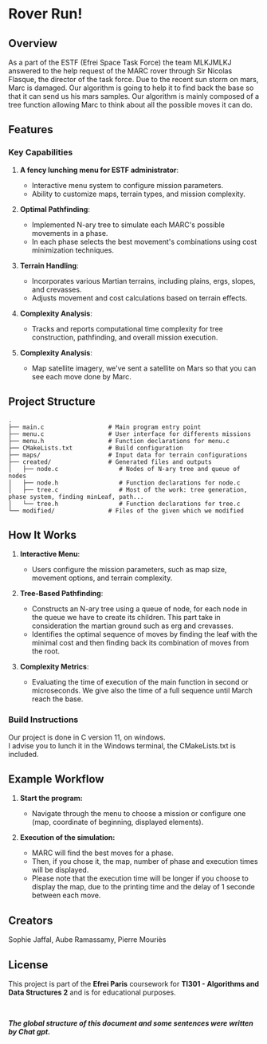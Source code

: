 # Rover Run!
## Overview
As a part of the ESTF (Efrei Space Task Force) the team MLKJMLKJ answered to the help request of the MARC rover through Sir Nicolas Flasque, the director of the task force.
Due to the recent sun storm on mars, Marc is damaged. Our algorithm is going to help it to find back the base so that it can send us his mars samples.
Our algorithm is mainly composed of a tree function allowing Marc to think about all the possible moves it can do.
## Features

### Key Capabilities
1. **A fency lunching menu for ESTF administrator**:
    - Interactive menu system to configure mission parameters.
    - Ability to customize maps, terrain types, and mission complexity.

2. **Optimal Pathfinding**:
    - Implemented N-ary tree to simulate each MARC's possible movements in a phase.
    - In each phase selects the best movement's combinations using cost minimization techniques.

3. **Terrain Handling**:
    - Incorporates various Martian terrains, including plains, ergs, slopes, and crevasses.
    - Adjusts movement and cost calculations based on terrain effects.

4. **Complexity Analysis**:
    - Tracks and reports computational time complexity for tree construction, pathfinding, and overall mission execution.
4. **Complexity Analysis**:
    - Map satellite imagery, we've sent a satellite on Mars so that you can see each move done by Marc.

## Project Structure
```plaintext
.
├── main.c                  # Main program entry point
├── menu.c                  # User interface for differents missions
├── menu.h                  # Function declarations for menu.c
├── CMakeLists.txt          # Build configuration
├── maps/                   # Input data for terrain configurations
├── created/                # Generated files and outputs
│   ├── node.c                 # Nodes of N-ary tree and queue of nodes
│   ├── node.h                 # Function declarations for node.c
│   ├── tree.c                 # Most of the work: tree generation, phase system, finding minLeaf, path...
│   └── tree.h                 # Function declarations for tree.c
└── modified/               # Files of the given which we modified
```

## How It Works

1. **Interactive Menu**:
    - Users configure the mission parameters, such as map size, movement options, and terrain complexity.

2. **Tree-Based Pathfinding**:
    - Constructs an N-ary tree using a queue of node, for each node in the queue we have to create its children. This part take in consideration the martian ground such as erg and crevasses.
    - Identifies the optimal sequence of moves by finding the leaf with the minimal cost and then finding back its combination of moves from the root.

3. **Complexity Metrics**:
    - Evaluating the time of execution of the main function in second or microseconds. We give also the time of a full sequence until March reach the base.


### Build Instructions
Our project is done in C version 11, on windows.<br>
I advise you to lunch it in the Windows terminal, the CMakeLists.txt is included.

## Example Workflow
1. **Start the program:**
    - Navigate through the menu to choose a mission or configure one (map, coordinate of beginning, displayed elements).

2. **Execution of the simulation:**
    - MARC will find the best moves for a phase.
    - Then, if you chose it, the map, number of phase and execution times will be displayed.
    - Please note that the execution time will be longer if you choose to display the map, due to the printing time and the delay of 1 seconde between each move.



## Creators
Sophie Jaffal, Aube Ramassamy, Pierre Mouriès
## License
This project is part of the **Efrei Paris** coursework for **TI301 - Algorithms and Data Structures 2** and is for educational purposes.



<br>

***The global structure of this document and some sentences were written by Chat gpt.*** 